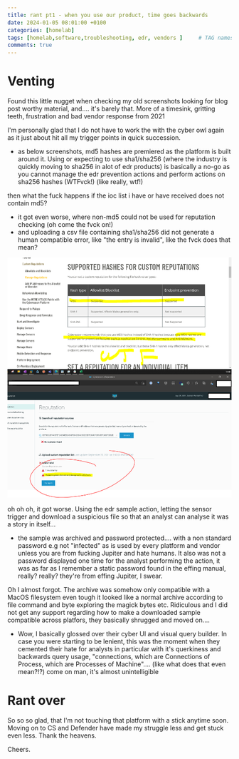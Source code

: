 ```yaml
---
title: rant pt1 - when you use our product, time goes backwards
date: 2024-01-05 08:01:00 +0100
categories: [homelab]
tags: [homelab,software,troubleshooting, edr, vendors ]     # TAG names should always be lowercase
comments: true
---
```


# Venting

Found this little nugget when checking my old screenshots looking for blog post worthy material, and.... it's barely that. More of a timesink, gritting teeth, frustration and bad vendor response from 2021

I'm personally glad that I do not have to work the with the cyber owl again as it just about hit all my trigger points in quick succession.

* as below screenshots, md5 hashes are premiered as the platform is built around it. Using or expecting to use sha1/sha256 (where the industry is quickly moving to sha256 in  alot of edr products) is basically a no-go as you cannot manage the edr prevention actions and perform actions on sha256 hashes (WTFvck!) (like really, wtf!)

then what the fuck happens if the ioc list i have or have received does not contain md5?

* it got even worse, where non-md5 could not be used for reputation checking  (oh come the fvck on!)
* and uploading a csv file containing sha1/sha256 did not generate a human compatible error, like "the entry is invalid", like the fvck does that mean?

![bleh](/assets/images/2023-10-31-rant-pt1/cr1.PNG)

oh oh oh, it got worse. Using the edr sample action, letting the sensor trigger and download a suspicious file so that an analyst can analyse it was a story in itself...

* the sample was archived and password protected.... with a non standard password e.g not "infected" as is used by every platform and vendor unless you are from fucking Jupiter and hate humans.  It also was not a password displayed one time for the analyst performing the action, it was as far as I remember  a static password found in the effing manual, really? really? they're from effing Jupiter, I swear.

Oh I almost forgot. The archive was somehow only compatible with a MacOS filesystem even tough it looked like a normal archive according to file command and byte exploring the magick bytes etc. Ridiculous and I did not get any support regarding how to make a downloaded sample compatible across platfors, they basically shrugged and moved on....

* Wow, I basically glossed over their cyber UI and visual query builder. In case you were starting to be lenient, this was the moment when they cemented their hate for analysts in particular with it's querkiness and backwards query usage, "connections, which are Connections of Process, which are Processes of Machine".... (like what does that even mean?!?) come on man, it's almost unintelligible

# Rant over

So so so glad, that I'm not touching that platform with a stick anytime soon. Moving on to CS and Defender have made my struggle less and get stuck even less. Thank the heavens.

Cheers.